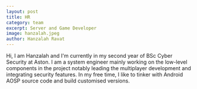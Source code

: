 ```yaml
---
layout: post
title: HR
category: team
excerpt: Server and Game Developer
image: hanzalah.jpeg
author: Hanzalah Ravat
---
```


Hi, I am Hanzalah and I'm currently in my second year of BSc Cyber Security at Aston. I am a system engineer mainly working on the low-level components in the project notably leading the multiplayer development and integrating security features. In my free time, I like to tinker with Android AOSP source code and build customised versions.


